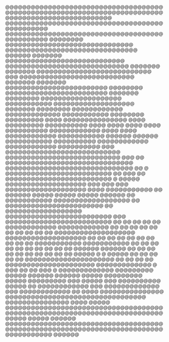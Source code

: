 @@@@@@@@@@@@@@@@@@@@@@@@@@@@@@@@@@@@@@@@@@@@@@@@@@@@@@@@@@@@@@@@@@@@@@@@@@@@@@@@@@@@@@@@@@@@@@@@@@@
@@@@@@@@@@@@@@@@@@@@@@@@@@@@@@@@@@@@@@@@@@@@@@@     @@@@@@@@@@@@@@@@@@@@@@@@@@@@@@@@@@@@@@@@@@@@@@@
@@@@@@@@        @@@@@@@@@@@@@@@@@@@@@@@@@@@@@@       @@@@@@@@@@@@@@@@@@@@@@@@@@@@@@@         @@@@@@
@@@@@@@         @@@@@@@@@@@@@@@@@@@@@@@@@@@@           @@@@@@@@@@@@@@@@@@@@@@@@@@@@@        @@@@@@@
@@@@@@@         @@@@@@@@@@@@@@@@@@@@@@@@@@@     @@@     @@@@@@@@@@@@@@@@@@@@@@@@@@@         @@@@@@@
@@@@@@@          @@@@@@@@@@@@@@@@@@@@@@@@     @@@@@@@@    @@@@@@@@@@@@@@@@@@@@@@@@          @@@@@@@
@@@@@@@@           @@@@@@@@@@@@@@@@@@@      @@@@@@@@@@@      @@@@@@@@@@@@@@@@@@@            @@@@@@@
@@@@@@@@              @@@@@@@@@@@@         @@@@@@@@@@@@@          @@@@@@@@@@@              @@@@@@@@
@@@@@@@@@              @@@@               @@@@@@@@@@@@@@@               @@@@              @@@@@@@@@
@@@@@@@@@@             @@@@               @@@@       @@@@               @@@@             @@@@@@@@@@
@@@@@@@@@@@@           @@@@                                             @@@@           @@@@@@@@@@@@
@@@@@@@@@@@           @@@@@@                                           @@@@@@           @@@@@@@@@@@
@@@@@@@@@@       @@@@@@@@@@@@                                         @@@@@@@@@@@@       @@@@@@@@@@
@@@ @@@@@@@@@@@@@@@@@@@@@@@@@@@                                     @@@@@@@@@@@@@@@@@@@@@@@@@@@ @@@
@@   @@@@@@@@@@@@@@@@@@@@@@@@@@@@@@                             @@@@@@@@@@@@@@@@@@@@@@@@@@@@@@   @@
@     @@@@@@@@@@@@@@@@@@@@@@@@@         @@      @@@      @@          @@@@@@@@@@@@@@@@@@@@@@@@@    @
@@@@@       @@@@@@@@@@@@@@@@@@@        @@@      @@@      @@@        @@@@@@@@@@@@@@@@@@@        @@@@
@@@@@@@@@@@          @@    @@@@@@     @@@@@    @@@@@    @@@@@     @@@@@@    @@          @@@@@@@@@@@
@@@@@@@@@@@@@@@@@@          @@        @@@@@@@@@@@@@@@@@@@@@@@        @@          @@@@@@@@@@@@@@@@@@
@@@@@@@@@@@@@@@@@@@@@@@@@                       @@@                       @@@@@@@@@@@@@@@@@@@@@@@@@
@@  @@  @@  @@  @@  @@@@@@@@@@@@                                   @@@@@@@@@@@@  @@  @@  @@  @@  @@
@@  @@  @@  @@  @@  @@@@@@@@@@@@@@@@@@@                     @@@@@@@@@@@@@@@@@@@  @@  @@  @@  @@  @@
@@  @@  @@  @@  @@  @@@@@@@@@@@                                     @@@@@@@@@@@  @@  @@  @@  @@  @@
@@  @@  @@  @@  @@  @@@@@@                                               @@@@@@  @@  @@  @@  @@  @@
@@  @@  @@  @@  @@  @@@@@                  @           @                  @@@@@  @@  @@  @@  @@  @@
@@@@@@@@@@@@@@@@@@@@@                 @@  @@           @@  @@                 @@@@@@@@@@@@@@@@@@@@@
@@@@@@@@@@@@@                      @ @@@ @@             @@ @@@ @                      @@@@@@@@@@@@@
@@@@@@@@@              @@@@@      @@@@@@                   @@@@@@      @@@@@              @@@@@@@@@
@@@@@               @@@@@@@@@     @@@          @@@@@          @@@     @@@@@@@@@@              @@@@@
@@              @@@@@@@@@@@@      @@@      @@@@@@@@@@@@@      @@@      @@@@@@@@@@@@              @@
@@@@         @@@@@@@@@@@@@@@     @@@@@@@@@@@@@@@@@@@@@@@@@@@@@@@@@     @@@@@@@@@@@@@@@         @@@@
@@@@@     @@@@@@@@@@@@@@@@@@@@@@@@@@@@@@@@@@@@@@@@@@@@@@@@@@@@@@@@@@@@@@@@@@@@@@@@@@@@@@@     @@@@@
@@@@@@ @@@@@@@@@@@@@@@@@@@@@@@@@@@@@@@@@@@@@@@@@@@@@@@@@@@@@@@@@@@@@@@@@@@@@@@@@@@@@@@@@@@@@ @@@@@@
